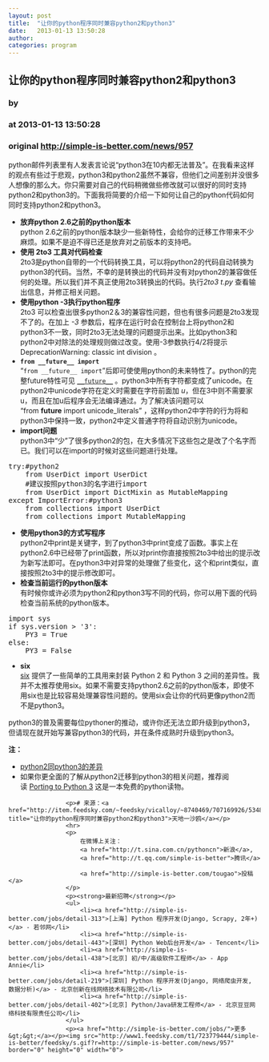 ```yaml
---
layout: post
title:  "让你的python程序同时兼容python2和python3"
date:   2013-01-13 13:50:28
author: 
categories: program
---
```


## 让你的python程序同时兼容python2和python3
### by 
### at 2013-01-13 13:50:28
### original <http://simple-is-better.com/news/957>

<p>
	python邮件列表里有人发表言论说“python3在10内都无法普及”。在我看来这样的观点有些过于悲观，python3和python2虽然不兼容，但他们之间差别并没很多人想像的那么大。你只需要对自己的代码稍微做些修改就可以很好的同时支持python2和python3的。下面我将简要的介绍一下如何让自己的python代码如何同时支持python2和python3。</p>
<ul>
	<li>
		<strong>放弃python 2.6之前的python版本</strong><br>
		python 2.6之前的python版本缺少一些新特性，会给你的迁移工作带来不少麻烦。如果不是迫不得已还是放弃对之前版本的支持吧。</li>
	<li>
		<strong>使用 2to3 工具对代码检查</strong><br>
		2to3是python自带的一个代码转换工具，可以将python2的代码自动转换为python3的代码。当然，不幸的是转换出的代码并没有对python2的兼容做任何的处理。所以我们并不真正使用2to3转换出的代码。执行<em>2to3 t.py</em> 查看输出信息，并修正相关问题。</li>
	<li>
		<strong>使用python -3执行python程序</strong><br>
		2to3 可以检查出很多python2＆3的兼容性问题，但也有很多问题是2to3发现不了的。在加上 <em>-3</em> 参数后，程序在运行时会在控制台上将python2和python3不一致，同时2to3无法处理的问题提示出来。比如python3和python2中对除法的处理规则做过改变。使用-3参数执行4/2将提示 DeprecationWarning: classic int division 。</li>
	<li>
		<strong><code>from __future__ import</code></strong><br>
		“<code>from __future__ import</code>”后即可使使用python的未来特性了。python的完整future特性可见 <a href="http://docs.python.org/2/library/__future__.html"><code>__future__</code></a> 。python3中所有字符都变成了unicode。在python2中unicode字符在定义时需要在字符前面加 <em>u</em>，但在3中则不需要家u，而且在加u后程序会无法编译通过。为了解决该问题可以 “from <strong>future</strong> import unicode_literals” ，这样python2中字符的行为将和python3中保持一致，python2中定义普通字符将自动识别为unicode。</li>
	<li>
		<strong>import问题</strong><br>
		python3中“少”了很多python2的包，在大多情况下这些包之是改了个名字而已。我们可以在import的时候对这些问题进行处理。</li>
</ul>
<pre>
try:#python2
    from UserDict import UserDict
    #建议按照python3的名字进行import
    from UserDict import DictMixin as MutableMapping
except ImportError:#python3
    from collections import UserDict
    from collections import MutableMapping</pre>
<ul>
	<li>
		<strong>使用python3的方式写程序</strong><br>
		python2中print是关键字，到了python3中print变成了函数。事实上在python2.6中已经带了print函数，所以对print你直接按照2to3中给出的提示改为新写法即可。在python3中对异常的处理做了些变化，这个和print类似，直接按照2to3中的提示修改即可。</li>
	<li>
		<strong>检查当前运行的python版本</strong><br>
		有时候你或许必须为python2和python3写不同的代码，你可以用下面的代码检查当前系统的python版本。</li>
</ul>
<pre>
import sys
if sys.version &gt; &#39;3&#39;:
    PY3 = True
else:
    PY3 = False</pre>
<ul>
	<li>
		<strong>six</strong><br>
		<a href="http://packages.python.org/six/">six</a> 提供了一些简单的工具用来封装 Python 2 和 Python 3 之间的差异性。我并不太推荐使用six。如果不需要支持python2.6之前的python版本，即使不用six也是比较容易处理兼容性问题的。使用six会让你的代码更像python2而不是python3。</li>
</ul>
<p>
	python3的普及需要每位pythoner的推动，或许你还无法立即升级到python3，但请现在就开始写兼容python3的代码，并在条件成熟时升级到python3。</p>
<p>
	<strong>注：</strong></p>
<ul>
	<li>
		<a href="http://python3porting.com/differences.html">python2同python3的差异</a></li>
	<li>
		如果你更全面的了解从python2迁移到python3的相关问题，推荐阅读 <a href="http://python3porting.com/">Porting to Python 3</a> 这是一本免费的python读物。</li>
</ul>

                    <p># 来源：<a href="http://item.feedsky.com/~feedsky/vicalloy/~8740469/707169926/5348363/1/item.html" title="让你的python程序同时兼容python2和python3">天地一沙鸥</a></p>
                    <hr>
                    <p>
                        在微博上关注：
                        <a href="http://t.sina.com.cn/pythoncn">新浪</a>,
                        <a href="http://t.qq.com/simple-is-better">腾讯</a>
                         
                        <a href="http://simple-is-better.com/tougao">投稿</a>
                    </p>
                    <p><strong>最新招聘</strong></p>
                    <ul>
                        <li><a href="http://simple-is-better.com/jobs/detail-313">[上海] Python 程序开发(Django, Scrapy, 2年+)</a> - 若邻网</li>
                        <li><a href="http://simple-is-better.com/jobs/detail-443">[深圳] Python Web后台开发</a> - Tencent</li>
                        <li><a href="http://simple-is-better.com/jobs/detail-438">[北京] 初/中/高级软件工程师</a> - App Annie</li>
                        <li><a href="http://simple-is-better.com/jobs/detail-219">[深圳] Python 程序开发(Django, 网络爬虫开发, 数据分析)</a> - 北京创新在线网络技术有限公司</li>
                        <li><a href="http://simple-is-better.com/jobs/detail-402">[北京] Python/Java研发工程师</a> - 北京豆豆网络科技有限责任公司</li>
                    </ul>
                    <p><a href="http://simple-is-better.com/jobs/">更多&gt;&gt;</a></p><img src="http://www1.feedsky.com/t1/723779444/simple-is-better/feedsky/s.gif?r=http://simple-is-better.com/news/957" border="0" height="0" width="0">